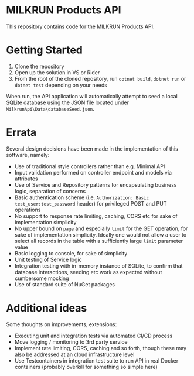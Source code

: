 # MILKRUN Products API

This repository contains code for the MILKRUN Products API.

# Getting Started

1. Clone the repository
2. Open up the solution in VS or Rider
3. From the root of the cloned repository, run `dotnet build`, `dotnet run` or `dotnet test` depending on your needs

When run, the API application will automatically attempt to seed a local SQLite database using the JSON file located under `MilkrunApi\Data\databaseSeed.json`.

# Errata

Several design decisions have been made in the implementation of this software, namely:

* Use of traditional style controllers rather than e.g. Minimal API
* Input validation performed on controller endpoint and models via attributes
* Use of Service and Repository patterns for encapsulating business logic, separation of concerns
* Basic authentication scheme (i.e. `Authorization: Basic test_user:test_password` header) for privileged POST and PUT operations
* No support to response rate limiting, caching, CORS etc for sake of implementation simplicity
* No upper bound on `page` and especially `limit` for the GET operation, for sake of implementation simplicity. Ideally one would not allow a user to select all records in the table with a sufficiently large `limit` parameter value
* Basic logging to console, for sake of simplicity
* Unit testing of Service logic
* Integration testing with in-memory instance of SQLite, to confirm that database interactions, seeding etc work as expected without cumbersome mocking
* Use of standard suite of NuGet packages

# Additional ideas

Some thoughts on improvements, extensions:

* Executing unit and integration tests via automated CI/CD process
* Move logging / monitoring to 3rd party service
* Implement rate limiting, CORS, caching and so forth, though these may also be addressed at an cloud infrastructure level
* Use Testcontainers in integration test suite to run API in real Docker containers (probably overkill for something so simple here)


